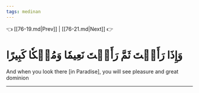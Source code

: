```yaml
---
tags: medinan
---
```


👈 [[76-19.md|Prev]] | [[76-21.md|Next]] 👉

# وَإِذَا رَأَيۡتَ ثَمَّ رَأَيۡتَ نَعِيمٗا وَمُلۡكٗا كَبِيرًا

And when you look there [in Paradise], you will see pleasure and great dominion

---

